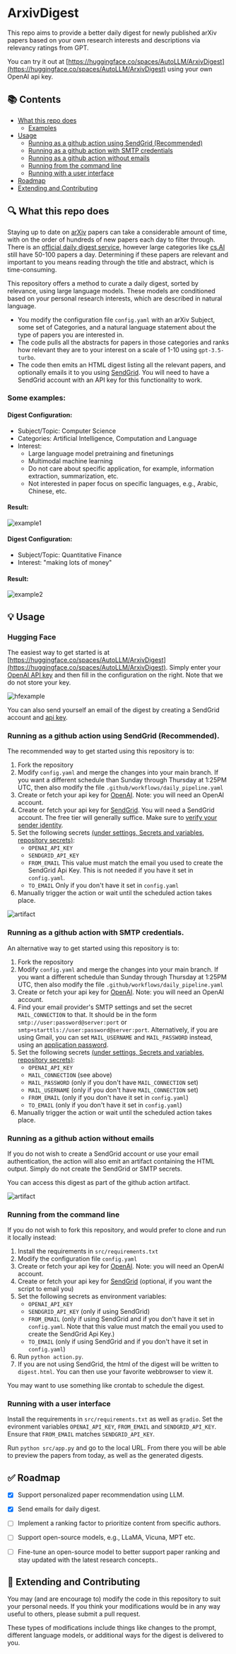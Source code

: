 # ArxivDigest 
This repo aims to provide a better daily digest for newly published arXiv papers based on your own research interests and descriptions via relevancy ratings from GPT.

You can try it out at [https://huggingface.co/spaces/AutoLLM/ArxivDigest](https://huggingface.co/spaces/AutoLLM/ArxivDigest) using your own OpenAI api key. 

## 📚 Contents

- [What this repo does](#🔍-what-this-repo-does)
  * [Examples](#some-examples)
- [Usage](#💡-usage)
  * [Running as a github action using SendGrid (Recommended)](#running-as-a-github-action-using-sendgrid-recommended)
  * [Running as a github action with SMTP credentials](#running-as-a-github-action-with-smtp-credentials)
  * [Running as a github action without emails](#running-as-a-github-action-without-emails)
  * [Running from the command line](#running-from-the-command-line)
  * [Running with a user interface](#running-with-a-user-interface)
- [Roadmap](#✅-roadmap)
- [Extending and Contributing](#💁-extending-and-contributing)

## 🔍 What this repo does

Staying up to date on [arXiv](https://arxiv.org) papers can take a considerable amount of time, with on the order of hundreds of new papers each day to filter through. There is an [official daily digest service](https://info.arxiv.org/help/subscribe.html), however large categories like [cs.AI](https://arxiv.org/list/cs.AI/recent) still have 50-100 papers a day. Determining if these papers are relevant and important to you means reading through the title and abstract, which is time-consuming.

This repository offers a method to curate a daily digest, sorted by relevance, using large language models. These models are conditioned based on your personal research interests, which are described in natural language. 

* You modify the configuration file `config.yaml` with an arXiv Subject, some set of Categories, and a natural language statement about the type of papers you are interested in.  
* The code pulls all the abstracts for papers in those categories and ranks how relevant they are to your interest on a scale of 1-10 using `gpt-3.5-turbo`.
* The code then emits an HTML digest listing all the relevant papers, and optionally emails it to you using [SendGrid](https://sendgrid.com). You will need to have a SendGrid account with an API key for this functionality to work.  


### Some examples:

#### Digest Configuration:
- Subject/Topic: Computer Science
- Categories: Artificial Intelligence, Computation and Language 
- Interest: 
  - Large language model pretraining and finetunings
  - Multimodal machine learning
  - Do not care about specific application, for example, information extraction, summarization, etc.
  - Not interested in paper focus on specific languages, e.g., Arabic, Chinese, etc.

#### Result:
![example1](./readme_images/example_1.png)

#### Digest Configuration:
- Subject/Topic: Quantitative Finance
- Interest: "making lots of money"

#### Result:
![example2](./readme_images/example_2.png)

## 💡 Usage

### Hugging Face

The easiest way to get started is at [https://huggingface.co/spaces/AutoLLM/ArxivDigest](https://huggingface.co/spaces/AutoLLM/ArxivDigest). Simply enter your [OpenAI API key](https://platform.openai.com/account/api-keys) and then fill in the configuration on the right. Note that we do not store your key.

![hfexample](./readme_images/hf_example.png)

You can also send yourself an email of the digest by creating a SendGrid account and [api key](https://app.SendGrid.com/settings/api_keys).

### Running as a github action using SendGrid (Recommended).

The recommended way to get started using this repository is to:

1. Fork the repository
2. Modify `config.yaml` and merge the changes into your main branch. If you want a different schedule than Sunday through Thursday at 1:25PM UTC, then also modify the file `.github/workflows/daily_pipeline.yaml`
3. Create or fetch your api key for [OpenAI](https://platform.openai.com/account/api-keys). Note: you will need an OpenAI account.
4. Create or fetch your api key for [SendGrid](https://app.SendGrid.com/settings/api_keys). You will need a SendGrid account. The free tier will generally suffice. Make sure to [verify your sender identity](https://docs.sendgrid.com/for-developers/sending-email/sender-identity).
5. Set the following secrets [(under settings, Secrets and variables, repository secrets)](https://docs.github.com/en/actions/security-guides/encrypted-secrets#creating-encrypted-secrets-for-a-repository):
   - `OPENAI_API_KEY`
   - `SENDGRID_API_KEY`
   - `FROM_EMAIL` This value must match the email you used to create the SendGrid Api Key. This is not needed if you have it set in `config.yaml`.
   - `TO_EMAIL` Only if you don't have it set in `config.yaml`
6. Manually trigger the action or wait until the scheduled action takes place.

![artifact](./readme_images/trigger.png)


### Running as a github action with SMTP credentials.

An alternative way to get started using this repository is to:

1. Fork the repository
2. Modify `config.yaml` and merge the changes into your main branch. If you want a different schedule than Sunday through Thursday at 1:25PM UTC, then also modify the file `.github/workflows/daily_pipeline.yaml`
3. Create or fetch your api key for [OpenAI](https://platform.openai.com/account/api-keys). Note: you will need an OpenAI account.
4. Find your email provider's SMTP settings and set the secret `MAIL_CONNECTION` to that. It should be in the form `smtp://user:password@server:port` or `smtp+starttls://user:password@server:port`. Alternatively, if you are using Gmail, you can set `MAIL_USERNAME` and `MAIL_PASSWORD` instead, using an [application password](https://support.google.com/accounts/answer/185833).
5. Set the following secrets [(under settings, Secrets and variables, repository secrets)](https://docs.github.com/en/actions/security-guides/encrypted-secrets#creating-encrypted-secrets-for-a-repository):
   - `OPENAI_API_KEY`
   - `MAIL_CONNECTION` (see above)
   - `MAIL_PASSWORD` (only if you don't have `MAIL_CONNECTION` set)
   - `MAIL_USERNAME` (only if you don't have `MAIL_CONNECTION` set)
   - `FROM_EMAIL` (only if you don't have it set in `config.yaml`)
   - `TO_EMAIL` (only if you don't have it set in `config.yaml`)
6. Manually trigger the action or wait until the scheduled action takes place.

### Running as a github action without emails 

If you do not wish to create a SendGrid account or use your email authentication, the action will also emit an artifact containing the HTML output. Simply do not create the SendGrid or SMTP secrets.

You can access this digest as part of the github action artifact.

![artifact](./readme_images/artifact.png)

### Running from the command line

If you do not wish to fork this repository, and would prefer to clone and run it locally instead:

1. Install the requirements in `src/requirements.txt`
2. Modify the configuration file `config.yaml`
3. Create or fetch your api key for [OpenAI](https://platform.openai.com/account/api-keys). Note: you will need an OpenAI account.
4. Create or fetch your api key for [SendGrid](https://app.SendGrid.com/settings/api_keys) (optional, if you want the script to email you)
5. Set the following secrets as environment variables: 
   - `OPENAI_API_KEY`
   - `SENDGRID_API_KEY` (only if using SendGrid)
   - `FROM_EMAIL` (only if using SendGrid and if you don't have it set in `config.yaml`. Note that this value must match the email you used to create the SendGrid Api Key.)
   - `TO_EMAIL` (only if using SendGrid and if you don't have it set in `config.yaml`)
6. Run `python action.py`.
7. If you are not using SendGrid, the html of the digest will be written to `digest.html`. You can then use your favorite webbrowser to view it.

You may want to use something like crontab to schedule the digest.

### Running with a user interface

Install the requirements in `src/requirements.txt` as well as `gradio`. Set the evironment variables `OPENAI_API_KEY`, `FROM_EMAIL` and `SENDGRID_API_KEY`. Ensure that `FROM_EMAIL` matches `SENDGRID_API_KEY`.

Run `python src/app.py` and go to the local URL. From there you will be able to preview the papers from today, as well as the generated digests.

## ✅ Roadmap

- [x] Support personalized paper recommendation using LLM.
- [x] Send emails for daily digest.
- [ ] Implement a ranking factor to prioritize content from specific authors.
- [ ] Support open-source models, e.g., LLaMA, Vicuna, MPT etc.
- [ ] Fine-tune an open-source model to better support paper ranking and stay updated with the latest research concepts..


## 💁 Extending and Contributing

You may (and are encourage to) modify the code in this repository to suit your personal needs. If you think your modifications would be in any way useful to others, please submit a pull request.

These types of modifications include things like changes to the prompt, different language models, or additional ways for the digest is delivered to you.
